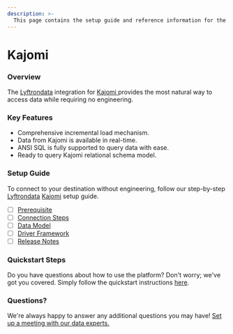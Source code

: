 ```yaml
---
description: >-
  This page contains the setup guide and reference information for the Kajomi source connector.
---
```


# Kajomi

### Overview

The [Lyftrondata](https://www.lyftrondata.com/) integration for [Kajomi](https://www.lyftrondata.com/integration/kajomi/)[ ](https://www.lyftrondata.com/integration/kajomi/)provides the most natural way to access data while requiring no engineering.

### Key Features

* Comprehensive incremental load mechanism.
* Data from Kajomi is available in real-time.&#x20;
* ANSI SQL is fully supported to query data with ease.
* Ready to query Kajomi relational schema model.

### Setup Guide

To connect to your destination without engineering, follow our step-by-step [Lyftrondata](https://www.lyftrondata.com/)  [Kajomi](https://www.lyftrondata.com/integration/kajomi/) setup guide.

* [ ] [Prerequisite](../../marketing-analytics/kajomi/prerequisite.md)
* [ ] [Connection Steps](../../marketing-analytics/kajomi/connection-steps.md)
* [ ] [Data Model](../../marketing-analytics/kajomi/data-model/)
* [ ] [Driver Framework](../../marketing-analytics/kajomi/driver-framework/)
* [ ] [Release Notes](../../marketing-analytics/kajomi/release-notes.md)

### Quickstart Steps

Do you have questions about how to use the platform? Don't worry; we've got you covered. Simply follow the quickstart instructions [here](../../../quickstart-steps.md).

### Questions? <a href="#questions" id="questions"></a>

We're always happy to answer any additional questions you may have! [Set up a meeting with our data experts.](https://www.lyftrondata.com/book-a-meeting/)


